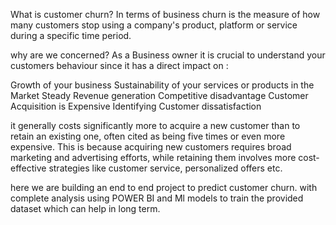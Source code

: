 What is customer churn? 
In terms of business churn is the measure of how many customers stop using a company's product, platform or service during a specific time period.

why are we concerned?
As a  Business owner it is crucial to understand your customers behaviour since it has a direct impact on : 

Growth of your business
Sustainability of your services or products in the Market
Steady Revenue generation
Competitive disadvantage 
Customer Acquisition is Expensive
Identifying Customer dissatisfaction 


it generally costs significantly more to acquire a new customer than to retain an existing one, often cited as being five times or even more expensive. This is because acquiring new customers requires broad marketing and advertising efforts, while retaining them involves more cost-effective strategies like customer service, personalized offers etc.

here we are building an end to end project to predict customer churn. with complete analysis using POWER BI and Ml models to train the provided dataset which can help in long term. 
